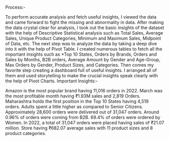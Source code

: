 
Process:-

To perform accurate analysis and fetch useful insights, I viewed the data and came forward to fight the missing and abnormality in data.
After making the data crystal clear for analysis, I took out the basic insights of the dataset with the help of Descriptive Statistical analysis such as Total Sales, Average Sales, Unique Product Categories, Minimum and Maximum Sales, Midpoint of Data, etc.
The next step was to analyze the data by taking a deep dive into it with the help of Pivot Table. I created numerous tables to fetch all the important insights such as *Top 10 States, Orders by Brands, Orders and Sales by Months, B2B orders, Average Amount by Gender and Age-Group, Max Orders by Gender, Product Sizes, and Categories.
Then comes my favorite step creating a dashboard full of useful insights. I arranged all of them and used storytelling to make the crucial insights speak clearly with the help of Pivot Charts.
Important Insights:-

Amazon is the most popular brand having 11,016 orders in 2022.
March was the most profitable month having ₹1.93M sales and 2,819 Orders.
Maharashtra holds the first position in the Top 10 States having 4,519 orders.
Adults spent a little higher as compared to Senior Citizens.
Approximately 28,600 orders were delivered out of 31,047 orders.
Around 0.96% of orders were coming from B2B.
69.4% of orders were ordered by Women.
In 2022, a total of 31,047 orders were placed having sales of ₹21.07 million.
Store having ₹682.07 average sales with 11 product sizes and 8 product categories.
